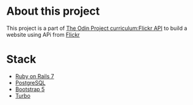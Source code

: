 # About this project
<p>
  This project is a part of <a href="https://www.theodinproject.com/lessons/ruby-on-rails-flickr-api"> The Odin Project curriculum:Flickr API</a> to build a website using APi from <a href="https://flickr.com/">Flickr</a>
</p>

# Stack
<ul>
  <li><a href="https://rubyonrails.org/">Ruby on Rails 7</a></li>
  <li><a href="https://www.postgresql.org/">PostgreSQL</a></li>
  <li><a href="https://getbootstrap.com/">Bootstrap 5</a></li>
  <li><a href="https://turbo.hotwired.dev/">Turbo</a></li>
</ul>